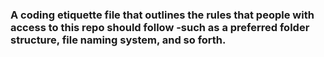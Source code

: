 ### A coding etiquette file that outlines the rules that people with access to this repo should follow -such as a preferred folder structure, file naming system, and so forth.
